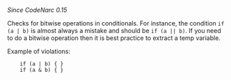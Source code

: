 *Since CodeNarc 0.15*

Checks for bitwise operations in conditionals. For instance, the
condition `if (a | b)` is almost always a mistake and should be `if (a
|| b)`. If you need to do a bitwise operation then it is best practice
to extract a temp variable.

Example of violations:

``` 
    if (a | b) { }
    if (a & b) { }
```
